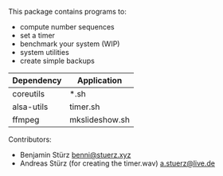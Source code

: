 This package contains programs to:
- compute number sequences
- set a timer
- benchmark your system (WIP)
- system utilities
- create simple backups


Dependency | Application
-----------|------------
coreutils | *.sh
alsa-utils | timer.sh
ffmpeg | mkslideshow.sh

Contributors:
- Benjamin Stürz <benni@stuerz.xyz>
- Andreas Stürz (for creating the timer.wav) <a.stuerz@live.de>
